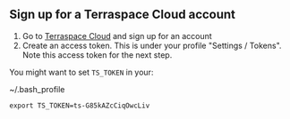 ## Sign up for a Terraspace Cloud account

1. Go to [Terraspace Cloud](https://app.terraspace.cloud) and sign up for an account
2. Create an access token. This is under your profile "Settings / Tokens". Note this access token for the next step.

You might want to set `TS_TOKEN` in your:

~/.bash_profile

    export TS_TOKEN=ts-G85kAZcCiqOwcLiv
